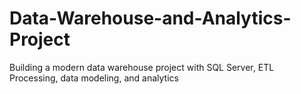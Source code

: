 # Data-Warehouse-and-Analytics-Project
Building a modern data warehouse project with SQL Server, ETL Processing, data modeling, and analytics
